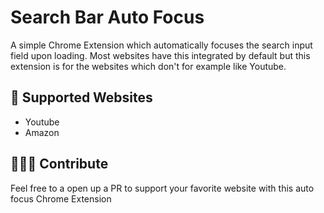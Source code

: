 # Search Bar Auto Focus
A simple Chrome Extension which automatically focuses the search input field upon loading. Most websites have this integrated by default but this extension is for the websites which don't for example like Youtube.

## 📃 Supported Websites
- Youtube
- Amazon

## 👨🏻‍💻 Contribute
Feel free to a open up a PR to support your favorite website with this auto focus Chrome Extension
